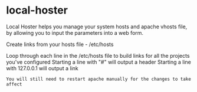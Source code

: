 local-hoster
============

Local Hoster helps you manage your system hosts and apache vhosts file, by allowing you to input the parameters into a web form.

Create links from your hosts file - /etc/hosts

Loop through each line in the /etc/hosts file to build links for all the projects you've configured
Starting a line with "#" will output a header
Starting a line with 127.0.0.1 will output a link

```You will still need to restart apache manually for the changes to take affect```
